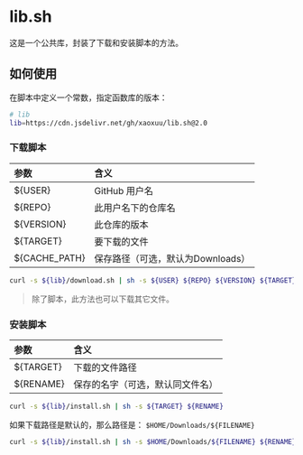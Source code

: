 # lib.sh

这是一个公共库，封装了下载和安装脚本的方法。

## 如何使用

在脚本中定义一个常数，指定函数库的版本：

```sh
# lib
lib=https://cdn.jsdelivr.net/gh/xaoxuu/lib.sh@2.0
```

### 下载脚本

| 参数 | 含义 |
| :-- | :-- |
| ${USER} | GitHub 用户名 |
| ${REPO} | 此用户名下的仓库名 |
| ${VERSION} | 此仓库的版本 |
| ${TARGET} | 要下载的文件 |
| ${CACHE_PATH} | 保存路径（可选，默认为Downloads） |

```sh
curl -s ${lib}/download.sh | sh -s ${USER} ${REPO} ${VERSION} ${TARGET}
```

> 除了脚本，此方法也可以下载其它文件。

### 安装脚本

| 参数 | 含义 |
| :-- | :-- |
| ${TARGET} | 下载的文件路径 |
| ${RENAME} | 保存的名字（可选，默认同文件名） |

```sh
curl -s ${lib}/install.sh | sh -s ${TARGET} ${RENAME}
```

如果下载路径是默认的，那么路径是： `$HOME/Downloads/${FILENAME}`

```sh
curl -s ${lib}/install.sh | sh -s $HOME/Downloads/${FILENAME} ${RENAME}
```
